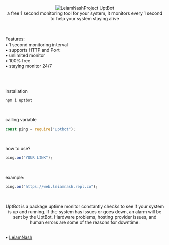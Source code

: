 <p align="center">
  
<img src="https://i.imgur.com/BbHx4kE.jpg" alt="LeiamNashProject">
  UptBot <br> a free 1 second monitoring tool for your system, it monitors every 1 second to help your system staying alive </p>

  <br> <br> Features:<br>• 1 second monitoring interval<br>• supports HTTP and Port<br>• unlimited monitor<br>• 100% free<br>• staying monitor 24/7

  <br> <br>

installation
```js
npm i uptbot
```

<br>
  
calling variable
```js
const ping = require("uptbot");
```

<br>

how to use?
```js
ping.on("YOUR LINK");
```

<br>

example:
```js
ping.on("https://web.leiamnash.repl.co");
```

<br>
<p align="center">
UptBot is a package uptime monitor constantly checks to see if your system is up and running. If the system has issues or goes down, an alarm will be sent by the UptBot. Hardware problems, hosting provider issues, and human errors are some of the reasons for downtime.
  </p>

<br> • [LeiamNash](https://www.facebook.com/LeiamNashRebrth)
